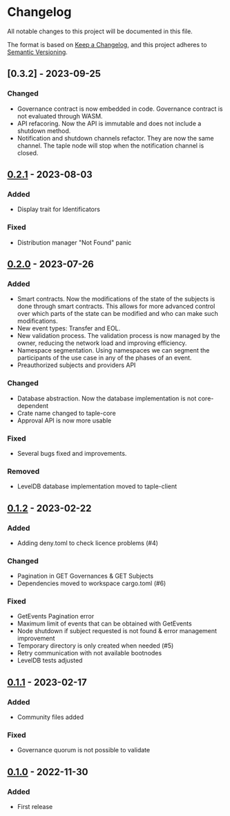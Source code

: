 # Changelog

All notable changes to this project will be documented in this file.

The format is based on [Keep a Changelog](https://keepachangelog.com/en/1.0.0/),
and this project adheres to [Semantic Versioning](https://semver.org/spec/v2.0.0.html).

## [0.3.2] - 2023-09-25

### Changed

- Governance contract is now embedded in code. Governance contract is not evaluated through WASM.
- API refacoring. Now the API is immutable and does not include a shutdown method.
- Notification and shutdown channels refactor. They are now the same channel. The taple node will stop when the notification channel is closed. 

## [0.2.1] - 2023-08-03

### Added

- Display trait for Identificators 

### Fixed

- Distribution manager "Not Found" panic

## [0.2.0] - 2023-07-26

### Added

- Smart contracts. Now the modifications of the state of the subjects is done through smart contracts. This allows for more advanced control over which parts of the state can be modified and who can make such modifications.
- New event types: Transfer and EOL.
- New validation process. The validation process is now managed by the owner, reducing the network load and improving efficiency.
- Namespace segmentation. Using namespaces we can segment the participants of the use case in any of the phases of an event.
- Preauthorized subjects and providers API

### Changed

- Database abstraction. Now the database implementation is not core-dependent
- Crate name changed to taple-core
- Approval API is now more usable

### Fixed

- Several bugs fixed and improvements.

### Removed

- LevelDB database implementation moved to taple-client

## [0.1.2] - 2023-02-22

### Added

- Adding deny.toml to check licence problems (#4)

### Changed

- Pagination in GET Governances & GET Subjects
- Dependencies moved to workspace cargo.toml (#6)

### Fixed

- GetEvents Pagination error
- Maximum limit of events that can be obtained with GetEvents
- Node shutdown if subject requested is not found & error management improvement
- Temporary directory is only created when needed (#5)
- Retry communication with not available bootnodes
- LevelDB tests adjusted

## [0.1.1] - 2023-02-17

### Added

- Community files added

### Fixed

- Governance quorum is not possible to validate

## [0.1.0] - 2022-11-30

### Added

- First release

[0.3.1]: https://github.com/opencanarias/taple-core/compare/v0.3.0...v0.3.1
[0.3.0]: https://github.com/opencanarias/taple-core/compare/v0.2.0...v0.3.0
[0.2.1]: https://github.com/opencanarias/taple-core/compare/v0.2.0...v0.2.1
[0.2.0]: https://github.com/opencanarias/taple-core/compare/v0.1.0...v0.2.0
[0.1.2]: https://github.com/opencanarias/taple-core/compare/v0.1.1...v0.1.2
[0.1.1]: https://github.com/opencanarias/taple-core/compare/v0.1.0...v0.1.1
[0.1.0]: https://github.com/opencanarias/taple-core/releases/tag/v0.1.0
